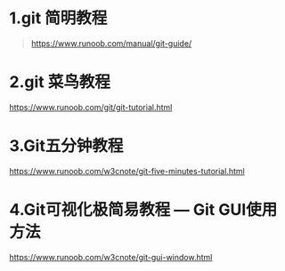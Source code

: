 # 1.git 简明教程
>https://www.runoob.com/manual/git-guide/
# 2.git 菜鸟教程
https://www.runoob.com/git/git-tutorial.html
# 3.Git五分钟教程
https://www.runoob.com/w3cnote/git-five-minutes-tutorial.html
# 4.Git可视化极简易教程 — Git GUI使用方法
https://www.runoob.com/w3cnote/git-gui-window.html